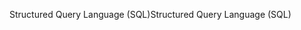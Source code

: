 <span data-ttu-id="d6a5a-101">Structured Query Language (SQL)</span><span class="sxs-lookup"><span data-stu-id="d6a5a-101">Structured Query Language (SQL)</span></span>